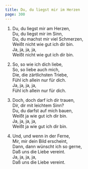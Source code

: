 ```yaml
---
title: Du, du liegst mir im Herzen
page: 300
---  
```



1. Du, du liegst mir am Herzen,  
Du, du liegst mir im Sinn,  
Du, du machst mir viel Schmerzen,  
Weißt nicht wie gut ich dir bin.  
Ja, ja, ja, ja,  
Weißt nicht wie gut ich dir bin.  


2. So, so wie ich dich liebe,  
So, so liebe auch mich,  
Die, die zärtlichsten Triebe,  
Fühl ich allein nur für dich.  
Ja, ja, ja, ja,  
Fühl ich allein nur für dich.  


3. Doch, doch darf ich dir trauen,  
Dir, dir mit leichtem Sinn?  
Du, du darfst auf mich bauen,  
Weißt ja wie gut ich dir bin.  
Ja, ja, ja, ja,  
Weißt ja wie gut ich dir bin.  


4. Und, und wenn in der Ferne,  
Mir, mir dein Bild erscheint,  
Dann, dann wünscht ich so gerne,  
Daß uns die Liebe vereint.  
Ja, ja, ja, ja,  
Daß uns die Liebe vereint.  